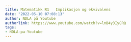 ```yaml
---
title: Matematikk R1   Implikasjon og ekvivalens
date: "2022-05-10 07:08:13"
author: NDLA på Youtube
authorlink: https://www.youtube.com/watch?v=lnB4y3IyCRQ
tags:
- NDLA-pa-Youtube
---
```

